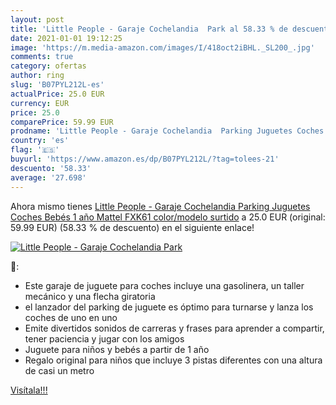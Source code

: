 ```yaml
---
layout: post
title: 'Little People - Garaje Cochelandia  Park al 58.33 % de descuento'
date: 2021-01-01 19:12:25
image: 'https://m.media-amazon.com/images/I/418oct2iBHL._SL200_.jpg'
comments: true
category: ofertas
author: ring
slug: 'B07PYL212L-es'
actualPrice: 25.0 EUR
currency: EUR
price: 25.0
comparePrice: 59.99 EUR
prodname: 'Little People - Garaje Cochelandia  Parking Juguetes Coches Bebés 1 año  Mattel FXK61    color/modelo surtido'
country: 'es'
flag: '🇪🇸'
buyurl: 'https://www.amazon.es/dp/B07PYL212L/?tag=tolees-21'
descuento: '58.33'
average: '27.698'
---
```


Ahora mismo tienes [Little People - Garaje Cochelandia  Parking Juguetes Coches Bebés 1 año  Mattel FXK61    color/modelo surtido](https://www.amazon.es/dp/B07PYL212L/?tag=tolees-21) a 25.0 EUR (original: 59.99 EUR) (58.33 %  de descuento) en el siguiente enlace!

[![Little People - Garaje Cochelandia  Park](https://m.media-amazon.com/images/I/418oct2iBHL._SL200_.jpg)](https://www.amazon.es/dp/B07PYL212L/?tag=tolees-21)

🔎:

- Este garaje de juguete para coches incluye una gasolinera, un taller mecánico y una flecha giratoria
- el lanzador del parking de juguete es óptimo para turnarse y lanza los coches de uno en uno
- Emite divertidos sonidos de carreras y frases para aprender a compartir, tener paciencia y jugar con los amigos
- Juguete para niños y bebés a partir de 1 año
- Regalo original para niños que incluye 3 pistas diferentes con una altura de casi un metro

[Visítala!!!](https://www.amazon.es/dp/B07PYL212L/?tag=tolees-21)
